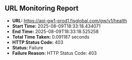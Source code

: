 ## URL Monitoring Report

- **URL:** https://api-gw1-prod1.fisglobal.com/gw/v1/health
- **Start Time:** 2025-08-09T18:33:18.434071
- **End Time:** 2025-08-09T18:33:18.525258
- **Total Time Taken:** 0.091187 seconds
- **HTTP Status Code:** 403
- **Status:** Failure
- **Failure Reason:** HTTP Status Code: 403
